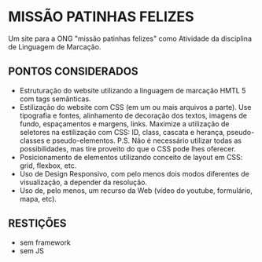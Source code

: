# MISSÃO PATINHAS FELIZES

Um site para a ONG "missão patinhas felizes" como Atividade da disciplina de Linguagem de Marcação.

## PONTOS CONSIDERADOS

* Estruturação do website utilizando a linguagem de marcação HMTL 5 com tags semânticas.
* Estilização do website com CSS (em um ou mais arquivos a parte). Use tipografia e fontes, alinhamento de decoração dos textos, imagens de fundo, espaçamentos e margens, links. Maximize a utilização de seletores na estilização com CSS: ID, class, cascata e herança, pseudo-classes e pseudo-elementos. P.S. Não é necessário utilizar todas as possibilidades, mas tire proveito do que o CSS pode lhes oferecer.
* Posicionamento de elementos utilizando conceito de layout em CSS: grid, flexbox, etc.
* Uso de Design Responsivo, com pelo menos dois modos diferentes de visualização, a depender da  resolução.
* Uso de, pelo menos, um recurso da Web (vídeo do youtube, formulário, mapa, etc).

## RESTIÇÕES

* sem framework
* sem JS